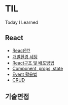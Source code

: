 # TIL
Today I Learned

## React
   <ul>
      <li><a href='https://github.com/homile/TIL/blob/main/React/React%EB%9E%80.md'>React란?</a></li>
      <li><a href='https://github.com/homile/TIL/blob/main/React/%EC%84%A4%EC%B9%98%EB%B0%A9%EB%B2%95.md'>개발환경 세팅</a></li>
      <li><a href='https://github.com/homile/TIL/blob/main/React/React%EA%B5%AC%EC%A1%B0.md'>React구조 및 배포방법</a></li>
      <li><a href='https://github.com/homile/TIL/blob/main/React/Component.md#hello-propsname-1'>Component, props, state</a></li>
      <li><a href='https://github.com/homile/TIL/blob/main/React/event.md'>Event 활용법</a></li>
      <li><a href='https://github.com/homile/TIL/blob/main/React/CRUD.md'>CRUD</a></li>

   </ul>

## 기술면접

